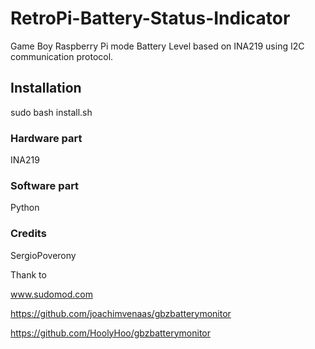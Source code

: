 # RetroPi-Battery-Status-Indicator

Game Boy Raspberry Pi mode Battery Level based on INA219 using I2C communication protocol.

## Installation

sudo bash install.sh

### Hardware part

INA219 

### Software part

Python

### Credits

SergioPoverony

Thank to

www.sudomod.com

https://github.com/joachimvenaas/gbzbatterymonitor

https://github.com/HoolyHoo/gbzbatterymonitor
